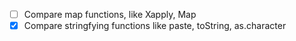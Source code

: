 - [ ] Compare map functions, like Xapply, Map
- [x] Compare stringfying functions like paste, toString, as.character
